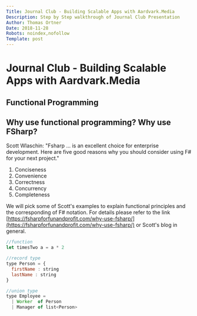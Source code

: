 ```yaml
---
Title: Journal Club - Building Scalable Apps with Aardvark.Media
Description: Step by Step walkthrough of Journal Club Presentation
Author: Thomas Ortner
Date: 2018-11-28
Robots: noindex,nofollow
Template: post
---
```

# Journal Club - Building Scalable Apps with Aardvark.Media

## Functional Programming

## Why use functional programming? Why use FSharp?

Scott Wlaschin: "Fsharp ... is an excellent choice for enterprise development. Here are five good reasons why you should consider using F# for your next project."

1. Conciseness
1. Convenience
1. Correctness
1. Concurrency
1. Completeness



We will pick some of Scott's examples to explain functional principles and the corresponding of F# notation. For details please refer to the link [https://fsharpforfunandprofit.com/why-use-fsharp/](https://fsharpforfunandprofit.com/why-use-fsharp/) or Scott's blog in general.

```javascript
//function
let timesTwo a = a * 2

//record type
type Person = {
  firstName : string
  lastName : string
}

//union type
type Employee =
  | Worker  of Person
  | Manager of list<Person>
```

